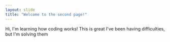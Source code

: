 ```yaml
---
layout: slide
title: "Welcome to the second page!"
---
```

Hi, I'm learning how coding works!
This is great
I've been having difficulties, but I'm solving them
